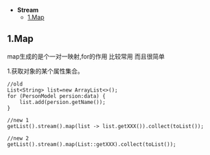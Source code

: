 * **Stream**
    * [1.Map](#1Map)




## 1.Map

map生成的是个一对一映射,for的作用
比较常用
而且很简单

1.获取对象的某个属性集合。

	//old
	List<String> list=new ArrayList<>();
    for (PersonModel persion:data) {
        list.add(persion.getName());
    }

    //new 1
	getList().stream().map(list -> list.getXXX()).collect(toList());

	//new 2
	getList().stream().map(List::getXXX).collect(toList());
